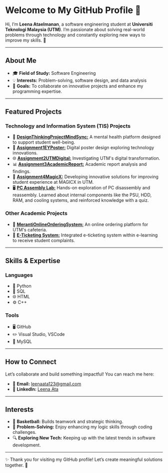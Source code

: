 # Welcome to My GitHub Profile 👋

Hi, I’m **Leena Ataelmanan**, a software engineering student at **Universiti Teknologi Malaysia (UTM)**. I’m passionate about solving real-world problems through technology and constantly exploring new ways to improve my skills. 🚀

---

## About Me
- 🎓 **Field of Study:** Software Engineering  
- 💡 **Interests:** Problem-solving, software design, and data analysis  
- 🎯 **Goals:** To collaborate on innovative projects and enhance my programming expertise.

---

## Featured Projects

### **Technology and Information System (TIS) Projects**
- 🌱 [**DesignThinkingProjectMindSync:**](https://github.com/Leena17111/SECP1513-Design-Thinking-Project-Mindsync-Group4) A mental health platform designed to support student well-being.  
- 🎨 [**Assignment1EYPoster:**](https://github.com/Leena17111/SECP1513-IndustrialTalk01--EyTechnologyConsulting--Group4) Digital poster design exploring technology innovations.  
- 🌐 [**Assignment2UTMDigital:**](https://github.com/Leena17111/SECP1513-IndustrialVisit01-UTMDIGITAL-Group4) Investigating UTM's digital transformation.  
- 📊 [**Assignment3AcademicReport:**](https://github.com/Leena17111/SECP1513-IndustrialTalk02-Entrepreneurship-In-IT-Group-4) Academic report analysis and findings.  
- 🔮 [**Assignment4MagicX:**](https://github.com/Leena17111/SECP1513-IndustrialVisit02-MAGICX-Group-4) Developing innovative solutions for improving student experience at MAGICX in UTM.  
- 🖥️ [**PC Assembly Lab:**](https://github.com/Leena17111/SECP1513-PC-Assembly-Lab-Group4) Hands-on exploration of PC disassembly and reassembly. Learned about internal components like the PSU, HDD, RAM, and cooling systems, and reinforced knowledge with a quiz.

### **Other Academic Projects**
- 🍔 [**MerantiOnlineOrderingSystem:**](https://github.com/Leena17111/SECJ1023-Meranti-Ordering-System-Problem-Analysis-Group9) An online ordering platform for UTM's cafeteria.  
- 🎫 [**E-Ticketing System:**](https://github.com/Leena17111/SECD2523-E-Ticketing-System-Design-Group3) Integrated e-ticketing system within e-learning to receive student complaints.  

---

## Skills & Expertise

### **Languages**
- 🐍 Python  
- 💾 SQL  
- 🌐 HTML  
- ⚙️ C++

### **Tools**
- 🖥️ GitHub  
- ✏️ Visual Studio, VSCode  
- 💽 MySQL  

---

## How to Connect
Let’s collaborate and build something impactful! You can reach me here:  
- 📧 **Email:** [leenaata123@gmail.com](mailto:leenaata123@gmail.com)  
- 💼 **LinkedIn:** [Leena Ata](https://www.linkedin.com/in/leena-ata-464747346)  

---

## Interests
- 🏀 **Basketball:** Builds teamwork and strategic thinking.  
- 🧠 **Problem-Solving:** Enjoy enhancing my logic skills through coding challenges.  
- 🔍 **Exploring New Tech:** Keeping up with the latest trends in software development.  

---

✨ Thank you for visiting my GitHub profile! Let’s create meaningful solutions together. 🌟



<!---
Leena17111/Leena17111 is a ✨ special ✨ repository because its `README.md` (this file) appears on your GitHub profile.
You can click the Preview link to take a look at your changes.
--->
